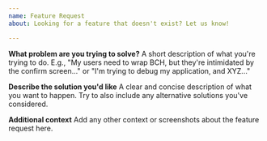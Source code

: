 ```yaml
---
name: Feature Request
about: Looking for a feature that doesn't exist? Let us know!

---
```


**What problem are you trying to solve?**
A short description of what you're trying to do. E.g., "My users need to wrap BCH, but they're intimidated by the confirm screen..." or "I'm trying to debug my application, and XYZ..."

**Describe the solution you'd like**
A clear and concise description of what you want to happen. Try to also include any alternative solutions you've considered.

**Additional context**
Add any other context or screenshots about the feature request here.
